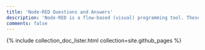 ```yaml
---
title: 'Node-RED Questions and Answers'
description: 'Node-RED is a flow-based (visual) programming tool. These pages have some information that may be currently missing from the documentation.'
comments: false
---
```


{% include collection_doc_lister.html collection=site.github_pages %}
